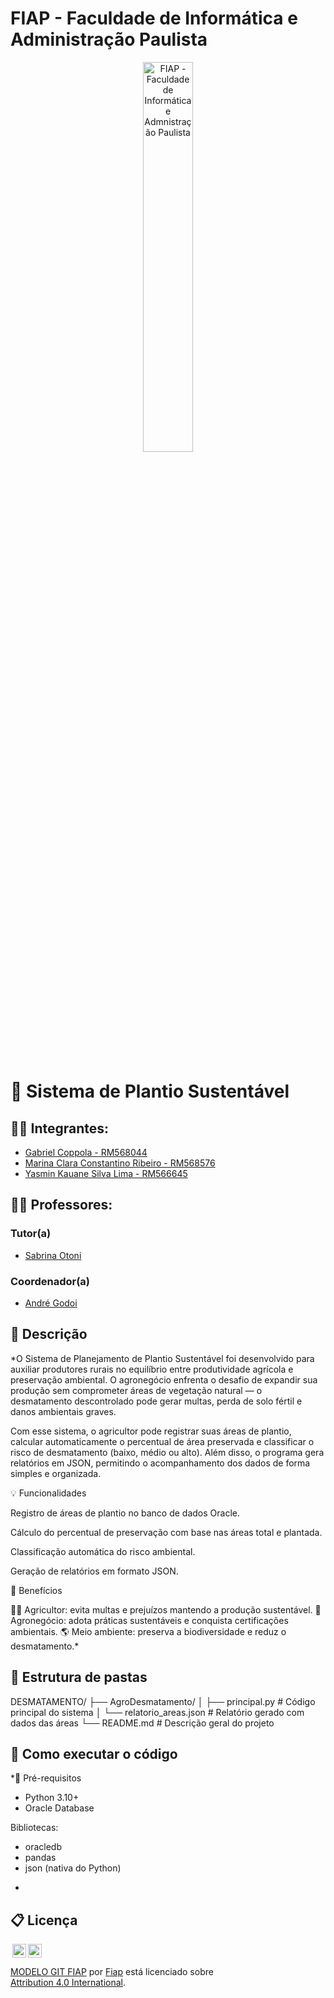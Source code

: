 # FIAP - Faculdade de Informática e Administração Paulista

<p align="center">
<a href= "https://www.fiap.com.br/"><img src="assets/logo-fiap.png" alt="FIAP - Faculdade de Informática e Admnistração Paulista" border="0" width=40% height=40%></a>
</p>

<br>

# 🌱 Sistema de Plantio Sustentável


## 👨‍🎓 Integrantes: 
- <a href="https://github.com/gabrielcoppola">Gabriel Coppola - RM568044</a>
- <a href="https://">Marina Clara Constantino Ribeiro - RM568576</a>
- <a href="https://github.com/yasdevlima">Yasmin Kauane Silva Lima - RM566645</a> 

## 👩‍🏫 Professores:
### Tutor(a) 
- <a href="https://github.com/SabrinaOtoni">Sabrina Otoni</a>
### Coordenador(a)
- <a href="https://github.com/agodoi">André Godoi</a>


## 📜 Descrição

*O Sistema de Planejamento de Plantio Sustentável foi desenvolvido para auxiliar produtores rurais no equilíbrio entre produtividade agrícola e preservação ambiental.
O agronegócio enfrenta o desafio de expandir sua produção sem comprometer áreas de vegetação natural — o desmatamento descontrolado pode gerar multas, perda de solo fértil e danos ambientais graves.

Com esse sistema, o agricultor pode registrar suas áreas de plantio, calcular automaticamente o percentual de área preservada e classificar o risco de desmatamento (baixo, médio ou alto). Além disso, o programa gera relatórios em JSON, permitindo o acompanhamento dos dados de forma simples e organizada.

💡 Funcionalidades

Registro de áreas de plantio no banco de dados Oracle.

Cálculo do percentual de preservação com base nas áreas total e plantada.

Classificação automática do risco ambiental.

Geração de relatórios em formato JSON.

🌾 Benefícios

👨‍🌾 Agricultor: evita multas e prejuízos mantendo a produção sustentável.
🏢 Agronegócio: adota práticas sustentáveis e conquista certificações ambientais.
🌎 Meio ambiente: preserva a biodiversidade e reduz o desmatamento.*


## 📁 Estrutura de pastas

DESMATAMENTO/
├── AgroDesmatamento/
│   ├── principal.py            # Código principal do sistema
│   └── relatorio_areas.json    # Relatório gerado com dados das áreas
└── README.md                   # Descrição geral do projeto


## 🔧 Como executar o código

*🧩 Pré-requisitos

- Python 3.10+
- Oracle Database

 Bibliotecas:

- oracledb
- pandas
- json (nativa do Python)
*

## 📋 Licença

<img style="height:22px!important;margin-left:3px;vertical-align:text-bottom;" src="https://mirrors.creativecommons.org/presskit/icons/cc.svg?ref=chooser-v1"><img style="height:22px!important;margin-left:3px;vertical-align:text-bottom;" src="https://mirrors.creativecommons.org/presskit/icons/by.svg?ref=chooser-v1"><p xmlns:cc="http://creativecommons.org/ns#" xmlns:dct="http://purl.org/dc/terms/"><a property="dct:title" rel="cc:attributionURL" href="https://github.com/agodoi/template">MODELO GIT FIAP</a> por <a rel="cc:attributionURL dct:creator" property="cc:attributionName" href="https://fiap.com.br">Fiap</a> está licenciado sobre <a href="http://creativecommons.org/licenses/by/4.0/?ref=chooser-v1" target="_blank" rel="license noopener noreferrer" style="display:inline-block;">Attribution 4.0 International</a>.</p>


